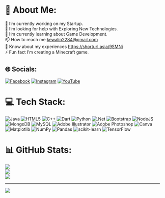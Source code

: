 # 💫 About Me:
🔭 I’m currently working on  my Startup.<br>🤝 I’m looking for help with Exploring New Technologies.<br>🌱 I’m currently learning about  Game Development.<br>📫 How to reach me kewalin2284@gmail.com<br>📄 Know about my experiences https://shorturl.asia/9SMNi<br>⚡ Fun fact I'm creating a Minecraft game.


## 🌐 Socials:
[![Facebook](https://img.shields.io/badge/Facebook-%231877F2.svg?logo=Facebook&logoColor=white)]([https://facebook.com/https://www.facebook.com/share/17wRcKaUUd/?mibextid=wwXIfr](https://www.facebook.com/share/17wRcKaUUd/?mibextid=wwXIfr)) [![Instagram](https://img.shields.io/badge/Instagram-%23E4405F.svg?logo=Instagram&logoColor=white)](https://instagram.com/https://l.messenger.com/l.php?u=https%3A%2F%2Fwww.instagram.com%2F_ckewxx.sc%2Fprofilecard%2F%3Figsh%3DdmN3cHc5cnBteTgy&h=AT26WYV7vOoG-feMpCtg3G-wfOH0FmNGu69ZbKmNsNCUGqVdfiNhM_7G5_EtnJbcQJ-gjw3tELeALqBeT9EtoYa_XL5RJYLdTTopzZhgrzcxRti5ps-cN5Q5CcQQcndXroG9ozRmcZ9DKX0) [![YouTube](https://img.shields.io/badge/YouTube-%23FF0000.svg?logo=YouTube&logoColor=white)](https://youtube.com/@https://l.messenger.com/l.php?u=https%3A%2F%2Fyoutube.com%2F%40ckewcream%3Fsi%3D60L3Y2Fhex2JBK6a&h=AT2ACUrrLtZtb6kf3F04hdTCX-ZSHJNBW6EYJj9wgUa_ElT3dQ811dxciC7WX5tgd-YenodrFMMv_UN2cQNxY90Zyap8To-7aNWG9LwiCHyEm7IO-e2LPXxp7vnr8y8fgVnpLg) 

# 💻 Tech Stack:
![Java](https://img.shields.io/badge/java-%23ED8B00.svg?style=for-the-badge&logo=openjdk&logoColor=white) ![HTML5](https://img.shields.io/badge/html5-%23E34F26.svg?style=for-the-badge&logo=html5&logoColor=white) ![C++](https://img.shields.io/badge/c++-%2300599C.svg?style=for-the-badge&logo=c%2B%2B&logoColor=white) ![Dart](https://img.shields.io/badge/dart-%230175C2.svg?style=for-the-badge&logo=dart&logoColor=white) ![Python](https://img.shields.io/badge/python-3670A0?style=for-the-badge&logo=python&logoColor=ffdd54) ![.Net](https://img.shields.io/badge/.NET-5C2D91?style=for-the-badge&logo=.net&logoColor=white) ![Bootstrap](https://img.shields.io/badge/bootstrap-%238511FA.svg?style=for-the-badge&logo=bootstrap&logoColor=white) ![NodeJS](https://img.shields.io/badge/node.js-6DA55F?style=for-the-badge&logo=node.js&logoColor=white) ![MongoDB](https://img.shields.io/badge/MongoDB-%234ea94b.svg?style=for-the-badge&logo=mongodb&logoColor=white) ![MySQL](https://img.shields.io/badge/mysql-4479A1.svg?style=for-the-badge&logo=mysql&logoColor=white) ![Adobe Illustrator](https://img.shields.io/badge/adobe%20illustrator-%23FF9A00.svg?style=for-the-badge&logo=adobe%20illustrator&logoColor=white) ![Adobe Photoshop](https://img.shields.io/badge/adobe%20photoshop-%2331A8FF.svg?style=for-the-badge&logo=adobe%20photoshop&logoColor=white) ![Canva](https://img.shields.io/badge/Canva-%2300C4CC.svg?style=for-the-badge&logo=Canva&logoColor=white) ![Matplotlib](https://img.shields.io/badge/Matplotlib-%23ffffff.svg?style=for-the-badge&logo=Matplotlib&logoColor=black) ![NumPy](https://img.shields.io/badge/numpy-%23013243.svg?style=for-the-badge&logo=numpy&logoColor=white) ![Pandas](https://img.shields.io/badge/pandas-%23150458.svg?style=for-the-badge&logo=pandas&logoColor=white) ![scikit-learn](https://img.shields.io/badge/scikit--learn-%23F7931E.svg?style=for-the-badge&logo=scikit-learn&logoColor=white) ![TensorFlow](https://img.shields.io/badge/TensorFlow-%23FF6F00.svg?style=for-the-badge&logo=TensorFlow&logoColor=white)
# 📊 GitHub Stats:
![](https://github-readme-stats.vercel.app/api?username=Ckew2565&theme=blue_navy&hide_border=false&include_all_commits=true&count_private=true)<br/>
![](https://github-readme-streak-stats.herokuapp.com/?user=Ckew2565&theme=blue_navy&hide_border=false)<br/>
![](https://github-readme-stats.vercel.app/api/top-langs/?username=Ckew2565&theme=blue_navy&hide_border=false&include_all_commits=true&count_private=true&layout=compact)

---
[![](https://visitcount.itsvg.in/api?id=Ckew2565&icon=0&color=0)](https://visitcount.itsvg.in)

<!-- Proudly created with GPRM ( https://gprm.itsvg.in ) -->

